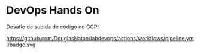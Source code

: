 # DevOps Hands On
Desafio de subida de código no GCP!

https://github.com/DouglasNatan/labdevops/actions/workflows/pipeline.yml/badge.svg

